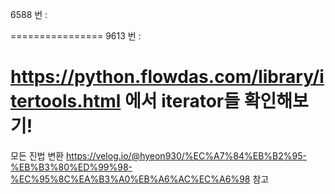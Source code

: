 6588 번 :

================
9613 번 :

<!-- from itertools import combinations
from sys import stdin
input = stdin.readline

def gcd(a,b):
    if b == 0: # 나머지
        return a # 최대공약수
    return gcd(b,a%b)

for _ in range(int(input())):
    arr = list(map(int, input().split()))
    ans = 0
    for e in list(combinations(arr[1:], 2)):
        if e[0] > e[1]:
            ans += gcd(e[0], e[1])
        else:
            ans += gcd(e[1], e[0])
    print(ans)

에서 처럼 from itertools로 combinations 사용 가능

for e in list(combinations(arr[1:],2)):
    if e[0] > e[1]: #nCm 에서 n > m 을 나타낸 것이다. -->

# https://python.flowdas.com/library/itertools.html 에서 iterator들 확인해보기!

모든 진법 변환
https://velog.io/@hyeon930/%EC%A7%84%EB%B2%95-%EB%B3%80%ED%99%98-%EC%95%8C%EA%B3%A0%EB%A6%AC%EC%A6%98 참고
